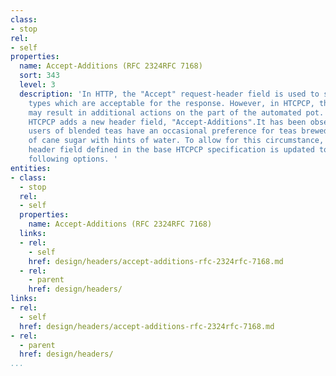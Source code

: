 ```yaml
---
class:
- stop
rel:
- self
properties:
  name: Accept-Additions (RFC 2324RFC 7168)
  sort: 343
  level: 3
  description: 'In HTTP, the "Accept" request-header field is used to specify media
    types which are acceptable for the response. However, in HTCPCP, the response
    may result in additional actions on the part of the automated pot. For this reason,
    HTCPCP adds a new header field, "Accept-Additions".It has been observed that some
    users of blended teas have an occasional preference for teas brewed as an emulsion
    of cane sugar with hints of water. To allow for this circumstance, the Accept-Additions
    header field defined in the base HTCPCP specification is updated to allow the
    following options. '
entities:
- class:
  - stop
  rel:
  - self
  properties:
    name: Accept-Additions (RFC 2324RFC 7168)
  links:
  - rel:
    - self
    href: design/headers/accept-additions-rfc-2324rfc-7168.md
  - rel:
    - parent
    href: design/headers/
links:
- rel:
  - self
  href: design/headers/accept-additions-rfc-2324rfc-7168.md
- rel:
  - parent
  href: design/headers/
...
```


